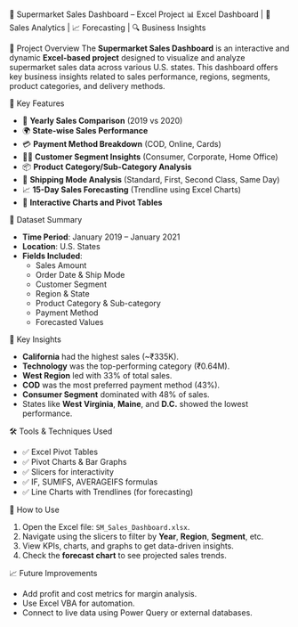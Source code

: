 🛒 Supermarket Sales Dashboard – Excel Project
📊 Excel Dashboard | 🧾 Sales Analytics | 📈 Forecasting | 🔍 Business Insights

📌 Project Overview
The **Supermarket Sales Dashboard** is an interactive and dynamic **Excel-based project** designed to visualize and analyze supermarket sales data across various U.S. states. This dashboard offers key business insights related to sales performance, regions, segments, product categories, and delivery methods.

🧾 Key Features
- 📅 **Yearly Sales Comparison** (2019 vs 2020)
- 🌍 **State-wise Sales Performance**
- 💳 **Payment Method Breakdown** (COD, Online, Cards)
- 🧍‍♀️ **Customer Segment Insights** (Consumer, Corporate, Home Office)
- 📦 **Product Category/Sub-Category Analysis**
- 🚚 **Shipping Mode Analysis** (Standard, First, Second Class, Same Day)
- 📈 **15-Day Sales Forecasting** (Trendline using Excel Charts)
- 🎯 **Interactive Charts and Pivot Tables**

📂 Dataset Summary
- **Time Period**: January 2019 – January 2021  
- **Location**: U.S. States  
- **Fields Included**:
  - Sales Amount
  - Order Date & Ship Mode
  - Customer Segment
  - Region & State
  - Product Category & Sub-category
  - Payment Method
  - Forecasted Values

📍 Key Insights
- **California** had the highest sales (~₹335K).
- **Technology** was the top-performing category (₹0.64M).
- **West Region** led with 33% of total sales.
- **COD** was the most preferred payment method (43%).
- **Consumer Segment** dominated with 48% of sales.
- States like **West Virginia**, **Maine**, and **D.C.** showed the lowest performance.

🛠️ Tools & Techniques Used
- ✅ Excel Pivot Tables
- ✅ Pivot Charts & Bar Graphs
- ✅ Slicers for interactivity
- ✅ IF, SUMIFS, AVERAGEIFS formulas
- ✅ Line Charts with Trendlines (for forecasting)

🚀 How to Use
1. Open the Excel file: `SM_Sales_Dashboard.xlsx`.
2. Navigate using the slicers to filter by **Year**, **Region**, **Segment**, etc.
3. View KPIs, charts, and graphs to get data-driven insights.
4. Check the **forecast chart** to see projected sales trends.

📈 Future Improvements
- Add profit and cost metrics for margin analysis.
- Use Excel VBA for automation.
- Connect to live data using Power Query or external databases.

